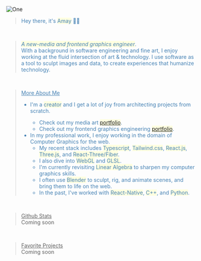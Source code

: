 ![One](https://github.com/eulphean/eulphean/assets/4178424/e18f197c-de50-4979-971d-ee065259f4bc)

<blockquote style="color:steelblue">Hey there, it's <span style="background-color:lightyellow">Amay</span> 👋🏼</blockquote>
<br />

<blockquote style="color:steelblue"><span style="background-color:lightyellow; font-style: italic">A new-media  and frontend graphics engineer</span>.<br/>
With a background in software engineering and fine art, I enjoy working at the fluid intersection of art & technology. I use software as a tool to sculpt images and data, to create experiences that humanize technology.</blockquote><br>

<blockquote style="color:steelblue"><span style="text-decoration: underline">More About Me</span>
<ul>
<li>I'm a <span style="background-color:lightyellow">creator</span> and I get a lot of joy from architecting projects from scratch.</li>
<ul>
    <li>Check out my media art <a style="text-decoration: underline; background-color:lightyellow" href="https://heyzine.com/flip-book/0070a9c08d.html">portfolio</a>.
    <li>Check out my frontend graphics engineering <a style="text-decoration: underline; background-color:lightyellow" href="https://heyzine.com/flip-book/7cf75581ec.html">portfolio</a>.</>
</ul>
<li>In my professional work, I enjoy working in the domain of Computer Graphics for the web.
    <ul>
        <li>My recent stack includes <span style="background-color:lightyellow">Typescript</span>, <span style="background-color:lightyellow">Tailwind.css</span>, <span style="background-color:lightyellow">React.js</span>, <span style="background-color:lightyellow">Three.js</span>, and <span style="background-color:lightyellow">React-Three/Fiber</span>.</li>
        <li>I also dive into <span style="background-color:lightyellow">WebGL</span> and <span style="background-color:lightyellow">GLSL</span>.</li>
        <li>I'm currently revisiting <span style="background-color:lightyellow">Linear Algebra</span> to sharpen my computer graphics skills.</li>
        <li>I often use <span style="background-color:lightyellow">Blender</span> to sculpt, rig, and animate scenes, and bring them to life on the web.</li>
        <li>In the past, I've worked with <span style="background-color:lightyellow">React-Native</span>, <span style="background-color:lightyellow">C++</span>, and <span style="background-color:lightyellow">Python</span>.</li>
    </ul>
</li>
</ul>
</blockquote><br />

<blockquote>
<span style="text-decoration: underline">Github Stats</span><br>
<!-- <img src="https://komarev.com/ghpvc/?username=eulphean&label=Profile%20views&color=0e75b6&style=flat" alt="eulphean" /><br /> -->
Coming soon
</blockquote><br />
<blockquote>
<span style="text-decoration: underline">Favorite Projects</span><br>Coming soon
</blockquote><br />
